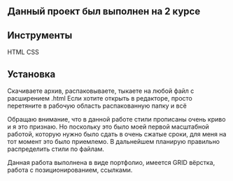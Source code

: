 ## Данный проект был выполнен на 2 курсе
## Инструменты
HTML
CSS
## Установка
Скачиваете архив, распаковываете, тыкаете на любой файл с расширением .html
Если хотите открыть в редакторе, просто перетяните в рабочую область распакованную папку и всё

Обращаю внимание, что в данной работе стили прописаны очень криво и я это признаю. Но 
поскольку это было моей первой масштабной работой, которую нужно было сдать в очень сжатые сроки,
для меня на тот момент это было приемлемо. В дальнейшем планирую правильно распределить стили по файлам.

Данная работа выполнена в виде портфолио, имеется GRID вёрстка, работа с позиционированием,
ссылками. 
